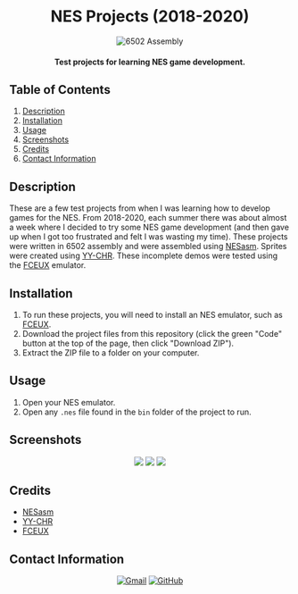 <h1 align="center">
  NES Projects (2018-2020)
</h1>

<p align="center">
  <img src="https://img.shields.io/badge/6502_Assembly-8A2BE2?style=for-the-badge&color=rgb(107%2C%2090%2C%2088)" alt="6502 Assembly">
</p>

<h4 align="center">Test projects for learning NES game development.</h4>

## Table of Contents
1. [Description](#description)
2. [Installation](#installation)
3. [Usage](#usage)
4. [Screenshots](#screenshots)
5. [Credits](#credits)
6. [Contact Information](#contact-information)

## Description
These are a few test projects from when I was learning how to develop games for the NES. From 2018-2020, each summer there was about almost a week where I decided to try some NES game development (and then gave up when I got too frustrated and felt I was wasting my time). These projects were written in 6502 assembly and were assembled using [NESasm](https://github.com/camsaul/nesasm). Sprites were created using [YY-CHR](https://shiru.untergrund.net/software.shtml). These incomplete demos were tested using the [FCEUX](https://fceux.com/web/home.html) emulator.

## Installation
1. To run these projects, you will need to install an NES emulator, such as [FCEUX](https://fceux.com/web/home.html).
2. Download the project files from this repository (click the green "Code" button at the top of the page, then click "Download ZIP").
3. Extract the ZIP file to a folder on your computer.

## Usage
1. Open your NES emulator.
2. Open any `.nes` file found in the `bin` folder of the project to run.

## Screenshots
<p align="center">
  <img src="https://github.com/cwchilvers/Basic-Tech-Blog/assets/59628271/767f8115-b12b-4d92-bdd6-ff49f2f04283">
  <img src="https://github.com/cwchilvers/Basic-Tech-Blog/assets/59628271/c38c86b0-1473-4c5c-be5f-e3990014f5d2">
  <img src="https://github.com/cwchilvers/Basic-Tech-Blog/assets/59628271/c2731247-8af5-4dcd-9b04-3a9ab585cc9f">
</p>

## Credits
- [NESasm](https://github.com/camsaul/nesasm)
- [YY-CHR](https://shiru.untergrund.net/software.shtml)
- [FCEUX](https://fceux.com/web/home.html)

## Contact Information
<p align="center">
    <a href="mailto:cwchilvers@gmail.com"><img src="https://img.shields.io/badge/Gmail-D14836?style=for-the-badge&logo=gmail&logoColor=white" alt="Gmail"></a>
    <a href="https://github.com/cwchilvers"><img src="https://img.shields.io/badge/GitHub-181717.svg?style=for-the-badge&logo=GitHub&logoColor=white" alt="GitHub"></a>
</p>
